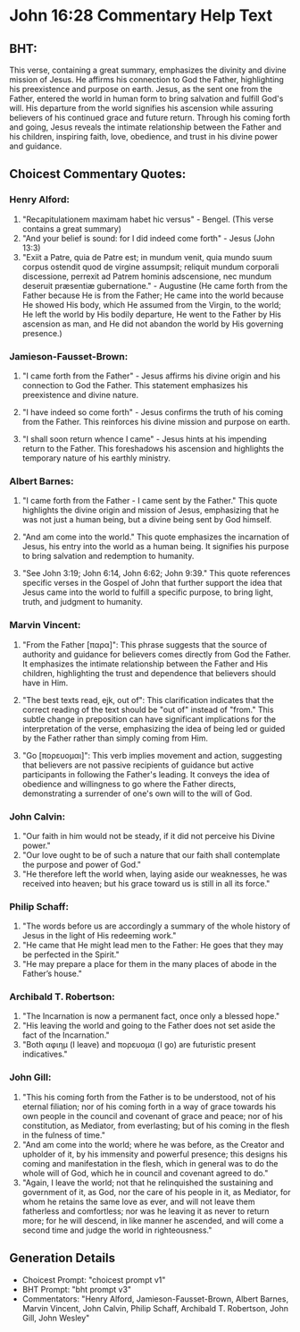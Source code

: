 # John 16:28 Commentary Help Text

## BHT:
This verse, containing a great summary, emphasizes the divinity and divine mission of Jesus. He affirms his connection to God the Father, highlighting his preexistence and purpose on earth. Jesus, as the sent one from the Father, entered the world in human form to bring salvation and fulfill God's will. His departure from the world signifies his ascension while assuring believers of his continued grace and future return. Through his coming forth and going, Jesus reveals the intimate relationship between the Father and his children, inspiring faith, love, obedience, and trust in his divine power and guidance.

## Choicest Commentary Quotes:
### Henry Alford:
1. "Recapitulationem maximam habet hic versus" - Bengel. (This verse contains a great summary)
2. "And your belief is sound: for I did indeed come forth" - Jesus (John 13:3)
3. "Exiit a Patre, quia de Patre est; in mundum venit, quia mundo suum corpus ostendit quod de virgine assumpsit; reliquit mundum corporali discessione, perrexit ad Patrem hominis adscensione, nec mundum deseruit præsentiæ gubernatione." - Augustine (He came forth from the Father because He is from the Father; He came into the world because He showed His body, which He assumed from the Virgin, to the world; He left the world by His bodily departure, He went to the Father by His ascension as man, and He did not abandon the world by His governing presence.)

### Jamieson-Fausset-Brown:
1. "I came forth from the Father" - Jesus affirms his divine origin and his connection to God the Father. This statement emphasizes his preexistence and divine nature.

2. "I have indeed so come forth" - Jesus confirms the truth of his coming from the Father. This reinforces his divine mission and purpose on earth.

3. "I shall soon return whence I came" - Jesus hints at his impending return to the Father. This foreshadows his ascension and highlights the temporary nature of his earthly ministry.

### Albert Barnes:
1. "I came forth from the Father - I came sent by the Father." This quote highlights the divine origin and mission of Jesus, emphasizing that he was not just a human being, but a divine being sent by God himself.

2. "And am come into the world." This quote emphasizes the incarnation of Jesus, his entry into the world as a human being. It signifies his purpose to bring salvation and redemption to humanity.

3. "See John 3:19; John 6:14, John 6:62; John 9:39." This quote references specific verses in the Gospel of John that further support the idea that Jesus came into the world to fulfill a specific purpose, to bring light, truth, and judgment to humanity.

### Marvin Vincent:
1. "From the Father [παρα]": This phrase suggests that the source of authority and guidance for believers comes directly from God the Father. It emphasizes the intimate relationship between the Father and His children, highlighting the trust and dependence that believers should have in Him.

2. "The best texts read, ejk, out of": This clarification indicates that the correct reading of the text should be "out of" instead of "from." This subtle change in preposition can have significant implications for the interpretation of the verse, emphasizing the idea of being led or guided by the Father rather than simply coming from Him.

3. "Go [πορευομαι]": This verb implies movement and action, suggesting that believers are not passive recipients of guidance but active participants in following the Father's leading. It conveys the idea of obedience and willingness to go where the Father directs, demonstrating a surrender of one's own will to the will of God.

### John Calvin:
1. "Our faith in him would not be steady, if it did not perceive his Divine power."
2. "Our love ought to be of such a nature that our faith shall contemplate the purpose and power of God."
3. "He therefore left the world when, laying aside our weaknesses, he was received into heaven; but his grace toward us is still in all its force."

### Philip Schaff:
1. "The words before us are accordingly a summary of the whole history of Jesus in the light of His redeeming work." 
2. "He came that He might lead men to the Father: He goes that they may be perfected in the Spirit."
3. "He may prepare a place for them in the many places of abode in the Father’s house."

### Archibald T. Robertson:
1. "The Incarnation is now a permanent fact, once only a blessed hope."
2. "His leaving the world and going to the Father does not set aside the fact of the Incarnation."
3. "Both αφιημ (I leave) and πορευομα (I go) are futuristic present indicatives."

### John Gill:
1. "This his coming forth from the Father is to be understood, not of his eternal filiation; nor of his coming forth in a way of grace towards his own people in the council and covenant of grace and peace; nor of his constitution, as Mediator, from everlasting; but of his coming in the flesh in the fulness of time."
2. "And am come into the world; where he was before, as the Creator and upholder of it, by his immensity and powerful presence; this designs his coming and manifestation in the flesh, which in general was to do the whole will of God, which he in council and covenant agreed to do."
3. "Again, I leave the world; not that he relinquished the sustaining and government of it, as God, nor the care of his people in it, as Mediator, for whom he retains the same love as ever, and will not leave them fatherless and comfortless; nor was he leaving it as never to return more; for he will descend, in like manner he ascended, and will come a second time and judge the world in righteousness."


## Generation Details
- Choicest Prompt: "choicest prompt v1"
- BHT Prompt: "bht prompt v3"
- Commentators: "Henry Alford, Jamieson-Fausset-Brown, Albert Barnes, Marvin Vincent, John Calvin, Philip Schaff, Archibald T. Robertson, John Gill, John Wesley"
